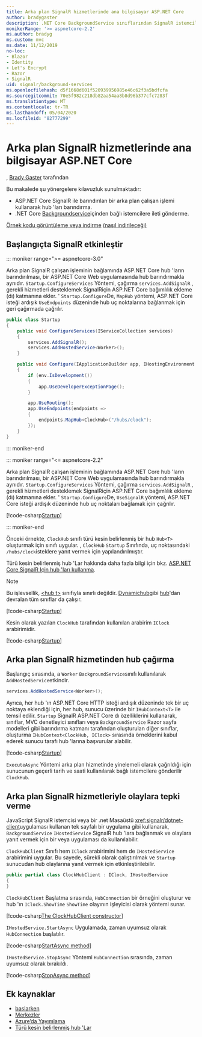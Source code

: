 ```yaml
---
title: Arka plan SignalR hizmetlerinde ana bilgisayar ASP.NET Core
author: bradygaster
description: .NET Core BackgroundService sınıflarından SignalR istemcilere ileti gönderme hakkında bilgi edinin.
monikerRange: '>= aspnetcore-2.2'
ms.author: bradyg
ms.custom: mvc
ms.date: 11/12/2019
no-loc:
- Blazor
- Identity
- Let's Encrypt
- Razor
- SignalR
uid: signalr/background-services
ms.openlocfilehash: d5f1668d601f520939956985e46c62f3a5bdfcfa
ms.sourcegitcommit: 70e5f982c218db82aa54aa8b8d96b377cfc7283f
ms.translationtype: MT
ms.contentlocale: tr-TR
ms.lasthandoff: 05/04/2020
ms.locfileid: "82777299"
---
```

# <a name="host-aspnet-core-signalr-in-background-services"></a>Arka plan SignalR hizmetlerinde ana bilgisayar ASP.NET Core

, [Brady Gaster](https://twitter.com/bradygaster) tarafından

Bu makalede şu yönergelere kılavuzluk sunulmaktadır:

* ASP.NET Core SignalR ile barındırılan bir arka plan çalışan işlemi kullanarak hub 'ları barındırma.
* .NET Core [Backgroundservice](xref:Microsoft.Extensions.Hosting.BackgroundService)içinden bağlı istemcilere ileti gönderme.

[Örnek kodu görüntüleme veya indirme](https://github.com/dotnet/AspNetCore.Docs/tree/master/aspnetcore/signalr/background-service/sample/) [(nasıl indirileceği)](xref:index#how-to-download-a-sample)

## <a name="enable-signalr-in-startup"></a>Başlangıçta SignalR etkinleştir

::: moniker range=">= aspnetcore-3.0"

Arka plan SignalR çalışan işleminin bağlamında ASP.NET Core hub 'ların barındırılması, bir ASP.NET Core Web uygulamasında hub barındırmakla aynıdır. `Startup.ConfigureServices` Yöntemi, çağırma `services.AddSignalR` , gerekli hizmetleri desteklemek SignalRiçin ASP.NET Core bağımlılık ekleme (dı) katmanına ekler. ' `Startup.Configure`De, `MapHub` yöntemi, ASP.NET Core isteği ardışık `UseEndpoints` düzeninde hub uç noktalarına bağlanmak için geri çağırmada çağrılır.

```csharp
public class Startup
{
    public void ConfigureServices(IServiceCollection services)
    {
        services.AddSignalR();
        services.AddHostedService<Worker>();
    }

    public void Configure(IApplicationBuilder app, IHostingEnvironment env)
    {
        if (env.IsDevelopment())
        {
            app.UseDeveloperExceptionPage();
        }

        app.UseRouting();
        app.UseEndpoints(endpoints =>
        {
            endpoints.MapHub<ClockHub>("/hubs/clock");
        });
    }
}
```

::: moniker-end

::: moniker range="<= aspnetcore-2.2"

Arka plan SignalR çalışan işleminin bağlamında ASP.NET Core hub 'ların barındırılması, bir ASP.NET Core Web uygulamasında hub barındırmakla aynıdır. `Startup.ConfigureServices` Yöntemi, çağırma `services.AddSignalR` , gerekli hizmetleri desteklemek SignalRiçin ASP.NET Core bağımlılık ekleme (dı) katmanına ekler. ' `Startup.Configure`De, `UseSignalR` yöntemi, ASP.NET Core isteği ardışık düzeninde hub uç noktaları bağlamak için çağrılır.

[!code-csharp[Startup](background-service/sample/Server/Startup.cs?name=Startup)]

::: moniker-end

Önceki örnekte, `ClockHub` sınıfı türü kesin belirlenmiş bir hub `Hub<T>` oluşturmak için sınıfı uygular. , `ClockHub` `Startup` Sınıfında, uç noktasındaki `/hubs/clock`isteklere yanıt vermek için yapılandırılmıştır.

Türü kesin belirlenmiş hub 'Lar hakkında daha fazla bilgi için bkz. [ASP.NET Core SignalR Için hub 'ları kullanma](xref:signalr/hubs#strongly-typed-hubs).

> [!NOTE]
> Bu işlevsellik, [\<hub t>](xref:Microsoft.AspNetCore.SignalR.Hub`1) sınıfıyla sınırlı değildir. [Dynamichub](xref:Microsoft.AspNetCore.SignalR.DynamicHub)gibi [hub](xref:Microsoft.AspNetCore.SignalR.Hub)'dan devralan tüm sınıflar da çalışır.

[!code-csharp[Startup](background-service/sample/Server/ClockHub.cs?name=ClockHub)]

Kesin olarak yazılan `ClockHub` tarafından kullanılan arabirim `IClock` arabirimidir.

[!code-csharp[Startup](background-service/sample/HubServiceInterfaces/IClock.cs?name=IClock)]

## <a name="call-a-signalr-hub-from-a-background-service"></a>Arka plan SignalR hizmetinden hub çağırma

Başlangıç sırasında, a `Worker` `BackgroundService`sınıfı kullanılarak `AddHostedService`etkindir.

```csharp
services.AddHostedService<Worker>();
```

Ayrıca, her hub 'ın ASP.NET Core HTTP isteği ardışık düzeninde tek bir uç noktaya eklendiği için, her hub, sunucu üzerinde bir `IHubContext<T>` ile temsil edilir. `Startup` SignalR ASP.NET Core dı özelliklerini kullanarak, sınıflar, MVC denetleyici sınıfları veya `BackgroundService` Razor sayfa modelleri gibi barındırma katmanı tarafından oluşturulan diğer sınıflar, oluşturma `IHubContext<ClockHub, IClock>` sırasında örneklerini kabul ederek sunucu tarafı hub 'larına başvurular alabilir.

[!code-csharp[Startup](background-service/sample/Server/Worker.cs?name=Worker)]

`ExecuteAsync` Yöntemi arka plan hizmetinde yinelemeli olarak çağrıldığı için sunucunun geçerli tarih ve saati kullanılarak bağlı istemcilere gönderilir `ClockHub`.

## <a name="react-to-signalr-events-with-background-services"></a>Arka plan SignalR hizmetleriyle olaylara tepki verme

JavaScript SignalR istemcisi veya bir .net Masaüstü <xref:signalr/dotnet-client>uygulaması kullanan tek sayfalı bir uygulama gibi kullanarak, `BackgroundService` `IHostedService` SignalR hub 'lara bağlanmak ve olaylara yanıt vermek için bir veya uygulaması da kullanılabilir.

`ClockHubClient` Sınıfı hem `IClock` arabirimini hem de `IHostedService` arabirimini uygular. Bu sayede, sürekli olarak çalıştırılmak ve `Startup` sunucudan hub olaylarına yanıt vermek için etkinleştirilebilir.

```csharp
public partial class ClockHubClient : IClock, IHostedService
{
}
```

`ClockHubClient` Başlatma sırasında, `HubConnection` bir örneğini oluşturur ve hub 'ın `IClock.ShowTime` `ShowTime` olayının işleyicisi olarak yöntemi sunar.

[!code-csharp[The ClockHubClient constructor](background-service/sample/Clients.ConsoleTwo/ClockHubClient.cs?name=ClockHubClientCtor)]

`IHostedService.StartAsync` Uygulamada, zaman uyumsuz olarak `HubConnection` başlatılır.

[!code-csharp[StartAsync method](background-service/sample/Clients.ConsoleTwo/ClockHubClient.cs?name=StartAsync)]

`IHostedService.StopAsync` Yöntemi `HubConnection` sırasında, zaman uyumsuz olarak bırakıldı.

[!code-csharp[StopAsync method](background-service/sample/Clients.ConsoleTwo/ClockHubClient.cs?name=StopAsync)]

## <a name="additional-resources"></a>Ek kaynaklar

* [başlarken](xref:tutorials/signalr)
* [Merkezler](xref:signalr/hubs)
* [Azure’da Yayımlama](xref:signalr/publish-to-azure-web-app)
* [Türü kesin belirlenmiş hub 'Lar](xref:signalr/hubs#strongly-typed-hubs)
